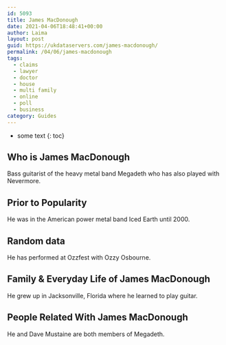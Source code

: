```yaml
---
id: 5093
title: James MacDonough
date: 2021-04-06T18:48:41+00:00
author: Laima
layout: post
guid: https://ukdataservers.com/james-macdonough/
permalink: /04/06/james-macdonough
tags:
  - claims
  - lawyer
  - doctor
  - house
  - multi family
  - online
  - poll
  - business
category: Guides
---
```


* some text
{: toc}


## Who is James MacDonough
                  
                  
                  
Bass guitarist of the heavy metal band Megadeth who has also played with Nevermore.
                  
              
            
              
            
                
                
                
## Prior to Popularity
                  
                  
                  
He was in the American power metal band Iced Earth until 2000.
                  
              
            
              
            
                
                
                
## Random data
                  
                  
                  
He has performed at Ozzfest with Ozzy Osbourne.
                  
              
            
              
            
                
                
                
## Family & Everyday Life of James MacDonough
                  
                  
                  
He grew up in Jacksonville, Florida where he learned to play guitar.
                  
              
            
              
            
                
                
                
## People Related With James MacDonough
                  
                  
                  
He and Dave Mustaine are both members of Megadeth.
                  
              
            
              
            
                
              
            
              
              
            
            
              
            
          
          
          